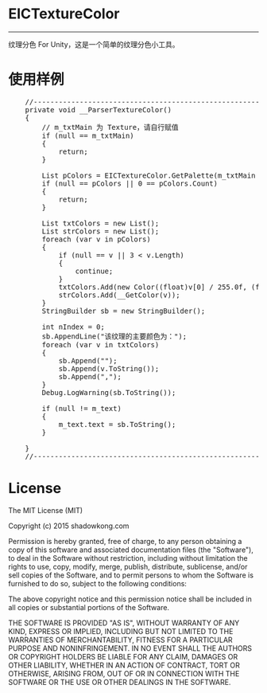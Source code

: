 # EICTextureColor

---

纹理分色 For Unity，这是一个简单的纹理分色小工具。

# 使用样例

<pre>
    //-------------------------------------------------------------------------
    private void __ParserTextureColor()
    {
        // m_txtMain 为 Texture，请自行赋值
        if (null == m_txtMain)
        {
            return;
        }

        List<int?[]> pColors = EICTextureColor.GetPalette(m_txtMain as Texture2D);
        if (null == pColors || 0 == pColors.Count)
        {
            return;
        }

        List<Color> txtColors = new List<Color>();
        List<string> strColors = new List<string>();
        foreach (var v in pColors)
        {
            if (null == v || 3 < v.Length)
            {
                continue;
            }
            txtColors.Add(new Color((float)v[0] / 255.0f, (float)v[1] / 255.0f, (float)v[2] / 255.0f));
            strColors.Add(__GetColor(v));
        }
        StringBuilder sb = new StringBuilder();

        int nIndex = 0;
        sb.AppendLine("该纹理的主要颜色为：");
        foreach (var v in txtColors)
        {
            sb.Append("<color=#" + strColors[nIndex ++ ] + ">");
            sb.Append(v.ToString());
            sb.Append("</color>,");
        }
        Debug.LogWarning(sb.ToString());

        if (null != m_text)
        {
            m_text.text = sb.ToString();
        }

    }
    //-------------------------------------------------------------------------
</pre>

# License
The MIT License (MIT)

Copyright (c) 2015 shadowkong.com

Permission is hereby granted, free of charge, to any person obtaining a copy of this software and associated documentation files (the "Software"), to deal in the Software without restriction, including without limitation the rights to use, copy, modify, merge, publish, distribute, sublicense, and/or sell copies of the Software, and to permit persons to whom the Software is furnished to do so, subject to the following conditions:

The above copyright notice and this permission notice shall be included in all copies or substantial portions of the Software.

THE SOFTWARE IS PROVIDED "AS IS", WITHOUT WARRANTY OF ANY KIND, EXPRESS OR IMPLIED, INCLUDING BUT NOT LIMITED TO THE WARRANTIES OF MERCHANTABILITY, FITNESS FOR A PARTICULAR PURPOSE AND NONINFRINGEMENT. IN NO EVENT SHALL THE AUTHORS OR COPYRIGHT HOLDERS BE LIABLE FOR ANY CLAIM, DAMAGES OR OTHER LIABILITY, WHETHER IN AN ACTION OF CONTRACT, TORT OR OTHERWISE, ARISING FROM, OUT OF OR IN CONNECTION WITH THE SOFTWARE OR THE USE OR OTHER DEALINGS IN THE SOFTWARE.